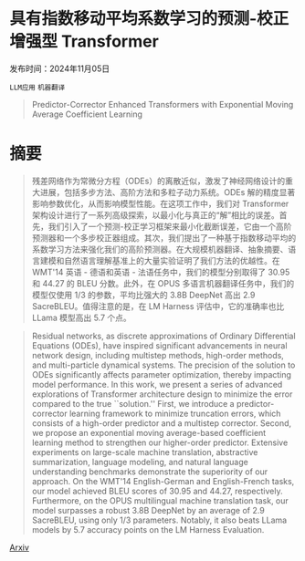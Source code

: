 # 具有指数移动平均系数学习的预测-校正增强型 Transformer

发布时间：2024年11月05日

`LLM应用` `机器翻译`

> Predictor-Corrector Enhanced Transformers with Exponential Moving Average Coefficient Learning

# 摘要

> 残差网络作为常微分方程（ODEs）的离散近似，激发了神经网络设计的重大进展，包括多步方法、高阶方法和多粒子动力系统。ODEs 解的精度显著影响参数优化，从而影响模型性能。在这项工作中，我们对 Transformer 架构设计进行了一系列高级探索，以最小化与真正的“解”相比的误差。首先，我们引入了一个预测-校正学习框架来最小化截断误差，它由一个高阶预测器和一个多步校正器组成。其次，我们提出了一种基于指数移动平均的系数学习方法来强化我们的高阶预测器。在大规模机器翻译、抽象摘要、语言建模和自然语言理解基准上的大量实验证明了我们方法的优越性。在 WMT'14 英语 - 德语和英语 - 法语任务中，我们的模型分别取得了 30.95 和 44.27 的 BLEU 分数。此外，在 OPUS 多语言机器翻译任务中，我们的模型仅使用 1/3 的参数，平均比强大的 3.8B DeepNet 高出 2.9 SacreBLEU。值得注意的是，在 LM Harness 评估中，它的准确率也比 LLama 模型高出 5.7 个点。

> Residual networks, as discrete approximations of Ordinary Differential Equations (ODEs), have inspired significant advancements in neural network design, including multistep methods, high-order methods, and multi-particle dynamical systems. The precision of the solution to ODEs significantly affects parameter optimization, thereby impacting model performance. In this work, we present a series of advanced explorations of Transformer architecture design to minimize the error compared to the true ``solution.'' First, we introduce a predictor-corrector learning framework to minimize truncation errors, which consists of a high-order predictor and a multistep corrector. Second, we propose an exponential moving average-based coefficient learning method to strengthen our higher-order predictor. Extensive experiments on large-scale machine translation, abstractive summarization, language modeling, and natural language understanding benchmarks demonstrate the superiority of our approach. On the WMT'14 English-German and English-French tasks, our model achieved BLEU scores of 30.95 and 44.27, respectively. Furthermore, on the OPUS multilingual machine translation task, our model surpasses a robust 3.8B DeepNet by an average of 2.9 SacreBLEU, using only 1/3 parameters. Notably, it also beats LLama models by 5.7 accuracy points on the LM Harness Evaluation.

[Arxiv](https://arxiv.org/abs/2411.03042)